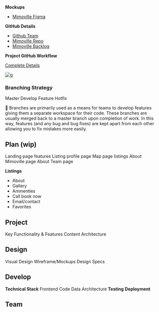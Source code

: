 **Mockups**

-   [Mimoville Figma](https://www.figma.com/file/Dhyy2aOyKQBgXNzFpRAPol/Mimoville-1.0)

**GitHub Details**

-   [Github Team](https://github.com/orgs/mimodevs/teams/cohort-12-team)
-   [Mimoville Repo](https://github.com/mimodevs/cohort12-team-mimoville)
-   [Mimoville Backlog](https://github.com/orgs/mimodevs/projects/1/views/1)

**Project GitHub Workflow**

[Complete Details](https://gist.github.com/thakichowdhury/b4ac923f2c451bed9716bf01d2b78c48)

![g](https://github.com/mimodevs/cohort12-team-mimoville/blob/main/g.png)

### Branching Strategy

Master
Develop
Feature
Hotfix

<aside> 🚨 Branches are primarily used as a means for teams to develop features giving them a separate workspace for their code. These branches are usually merged back to a master branch upon completion of work. In this way, features (and any bug and bug fixes) are kept apart from each other allowing you to fix mistakes more easily.

</aside>


## Plan (wip)
Landing page features
Listing profile page
Map page listings
About Mimoville page
About Team page

**Listings**
 - About
 - Gallery
 - Ammenties
 - Call book now
 - Email/contact
 - Favorites

## Project
Key Functionality & Features
Content Architecture

## Design
Visual Design
Wireframe/Mockups
Design Specs

## Develop

**Technical Stack**
Frontend Code
Data Architecture
**Testing**
**Deployment**

## Team
